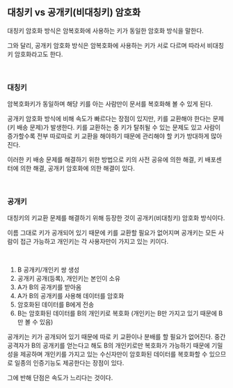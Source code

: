 ## 대칭키 vs 공개키(비대칭키) 암호화

대칭키 암호화 방식은 암복호화에 사용하는 키가 동일한 암호화 방식을 말한다.

그와 달리, 공개키 암호화 방식은 암복호화에 사용하는 키가 서로 다르며 따라서 비대칭키 암호화라고도 한다.

<br />

### 대칭키

암복호화키가 동일하며 해당 키를 아는 사람만이 문서를 복호화해 볼 수 있게 된다.

공개키 암호화 방식에 비해 속도가 빠르다는 장점이 있지만, 키를 교환해야 한다는 문제(키 배송 문제)가 발생한다. 키를 교환하는 중 키가 탈취될 수 있는 문제도 있고 사람이 증가할수록 전부 따로따로 키 교환을 해야하기 때문에 관리해야 할 키가 방대하게 많아진다.

이러한 키 배송 문제를 해결하기 위한 방법으로 키의 사전 공유에 의한 해결, 키 배포센터에 의한 해결, 공개키 암호화에 의한 해결이 있다.

<br />

### 공개키

대칭키의 키교환 문제를 해결하기 위해 등장한 것이 공개키(비대칭키) 암호화 방식이다.

이름 그대로 키가 공개되어 있기 때문에 키를 교환할 필요가 없어지며 공개키는 모든 사람이 접근 가능하고 개인키는 각 사용자만이 가지고 있는 키이다.

<br />

1. B 공개키/개인키 쌍 생성
2. 공개키 공개(등록), 개인키는 본인이 소유
3. A가 B의 공개키를 받아옴
4. A가 B의 공개키를 사용해 데이터를 암호화
5. 암호화된 데이터를 B에게 전송
6. B는 암호화된 데이터를 B의 개인키로 복호화 (개인키는 B만 가지고 있기 때문에 B만 볼 수 있음)

공개키는 키가 공개되어 있기 때문에 따로 키 교환이나 분배를 할 필요가 없어진다. 중간 공격자가 B의 공개키를 얻는다고 해도 B의 개인키로만 복호화가 가능하기 때문에 기밀성을 제공하며 개인키를 가지고 있는 수신자만이 암호화된 데이터를 복호화할 수 있으므로 일종의 인증기능도 제공한다는 장점이 있다.

그에 반해 단점은 속도가 느리다는 것이다.
